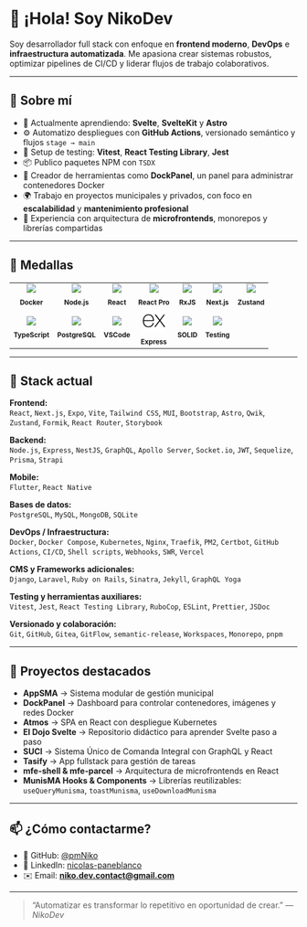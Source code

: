 # 👋 ¡Hola! Soy NikoDev

Soy desarrollador full stack con enfoque en **frontend moderno**, **DevOps** e **infraestructura automatizada**. Me apasiona crear sistemas robustos, optimizar pipelines de CI/CD y liderar flujos de trabajo colaborativos.

---

## 🚀 Sobre mí

- 🧠 Actualmente aprendiendo: **Svelte**, **SvelteKit** y **Astro**
- ⚙️ Automatizo despliegues con **GitHub Actions**, versionado semántico y flujos `stage → main`
- 🧪 Setup de testing: **Vitest**, **React Testing Library**, **Jest**
- 📦 Publico paquetes NPM con `TSDX`
- 🧩 Creador de herramientas como **DockPanel**, un panel para administrar contenedores Docker
- 🌍 Trabajo en proyectos municipales y privados, con foco en **escalabilidad** y **mantenimiento profesional**
- 🧱 Experiencia con arquitectura de **microfrontends**, monorepos y librerías compartidas

---

## 🏅 Medallas

<table>
  <tr>
    <td align="center"><img src="https://cdn.jsdelivr.net/gh/devicons/devicon/icons/docker/docker-original.svg" width="40" /></br><sub><b>Docker</b></sub></td>
    <td align="center"><img src="https://cdn.jsdelivr.net/gh/devicons/devicon/icons/nodejs/nodejs-original.svg" width="40" /></br><sub><b>Node.js</b></sub></td>
    <td align="center"><img src="https://cdn.jsdelivr.net/gh/devicons/devicon/icons/react/react-original.svg" width="40" /></br><sub><b>React</b></sub></td>
    <td align="center"><img src="https://cdn.jsdelivr.net/gh/devicons/devicon/icons/react/react-original.svg" width="40" /></br><sub><b>React Pro</b></sub></td>
     <td align="center"><img src="https://rxjs.dev/assets/images/logos/Rx_Logo_S.png" width="40" /></br><sub><b>RxJS</b></sub></td>
    <td align="center"><img src="https://cdn.jsdelivr.net/gh/devicons/devicon/icons/nextjs/nextjs-original.svg" width="40" /></br><sub><b>Next.js</b></sub></td>
    <td align="center"><img src="https://user-images.githubusercontent.com/958486/218346783-72be5ae3-b953-4dd7-b239-788a882fdad6.svg" width="40" /></br><sub><b>Zustand</b></sub>
</td>
  </tr>
  <tr>
    <td align="center"><img src="https://cdn.jsdelivr.net/gh/devicons/devicon/icons/typescript/typescript-original.svg" width="40" /></br><sub><b>TypeScript</b></sub></td>
    <td align="center"><img src="https://cdn.jsdelivr.net/gh/devicons/devicon/icons/postgresql/postgresql-original.svg" width="40" /></br><sub><b>PostgreSQL</b></sub></td>
    <td align="center"><img src="https://cdn.jsdelivr.net/gh/devicons/devicon/icons/vscode/vscode-original.svg" width="40" /></br><sub><b>VSCode</b></sub></td>
    <td align="center"><img src="https://raw.githubusercontent.com/devicons/devicon/master/icons/express/express-original.svg" width="40" /></br><sub><b>Express</b></sub></td>
    <td align="center"><img src="https://acortar.link/ryxbfc" width="40" /></br><sub><b>SOLID</b></sub></td>
    <td align="center"><img src="https://uxwing.com/wp-content/themes/uxwing/download/brands-and-social-media/jest-js-icon.png" width="40" /></br><sub><b>Testing</b></sub></td>
  </tr>
</table>


---

## 🧰 Stack actual

**Frontend:**  
`React`, `Next.js`, `Expo`, `Vite`, `Tailwind CSS`, `MUI`, `Bootstrap`, `Astro`, `Qwik`, `Zustand`, `Formik`, `React Router`, `Storybook`

**Backend:**  
`Node.js`, `Express`, `NestJS`, `GraphQL`, `Apollo Server`, `Socket.io`, `JWT`, `Sequelize`, `Prisma`, `Strapi`

**Mobile:**  
`Flutter`, `React Native`

**Bases de datos:**  
`PostgreSQL`, `MySQL`, `MongoDB`, `SQLite`

**DevOps / Infraestructura:**  
`Docker`, `Docker Compose`, `Kubernetes`, `Nginx`, `Traefik`, `PM2`, `Certbot`, `GitHub Actions`, `CI/CD`, `Shell scripts`, `Webhooks`, `SWR`, `Vercel`

**CMS y Frameworks adicionales:**  
`Django`, `Laravel`, `Ruby on Rails`, `Sinatra`, `Jekyll`, `GraphQL Yoga`

**Testing y herramientas auxiliares:**  
`Vitest`, `Jest`, `React Testing Library`, `RuboCop`, `ESLint`, `Prettier`, `JSDoc`

**Versionado y colaboración:**  
`Git`, `GitHub`, `Gitea`, `GitFlow`, `semantic-release`, `Workspaces`, `Monorepo`, `pnpm`

---

## 📂 Proyectos destacados

- **AppSMA** → Sistema modular de gestión municipal  
- **DockPanel** → Dashboard para controlar contenedores, imágenes y redes Docker  
- **Atmos** → SPA en React con despliegue Kubernetes  
- **El Dojo Svelte** → Repositorio didáctico para aprender Svelte paso a paso  
- **SUCI** → Sistema Único de Comanda Integral con GraphQL y React  
- **Tasify** → App fullstack para gestión de tareas  
- **mfe-shell & mfe-parcel** → Arquitectura de microfrontends en React  
- **MunisMA Hooks & Components** → Librerías reutilizables: `useQueryMunisma`, `toastMunisma`, `useDownloadMunisma`

---

## 📫 ¿Cómo contactarme?

- 🐙 GitHub: [@pmNiko](https://github.com/pmNiko)  
- 💼 LinkedIn: [nicolas-paneblanco](https://www.linkedin.com/in/nicol%C3%A1s-paneblanco-527108190/)  
- ✉️ Email: **niko.dev.contact@gmail.com**

---

> “Automatizar es transformar lo repetitivo en oportunidad de crear.” — *NikoDev*
